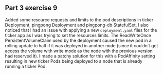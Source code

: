 ## Part 3 exercise 9

Added some resource requests and limits to the pod descriptions in ticker Deployment, pingpong Deployment and pingpong-db StatefulSet. I also noticed that I had an issue with applying a new `deployment.yaml` files for the ticker app as I was trying to set the resources limits. The ReadWriteOnce PersistentVolumeClaim used by the deployment caused the new pod in a rolling update to halt if it was deployed in another node (since it couldn't get access the volume with write mode as the node with the previous version had reserved it). I made a patchy solution for this with a PodAffinity setting resulting in new ticker Pods being deployed to a node that is already running a ticker Pod. 
